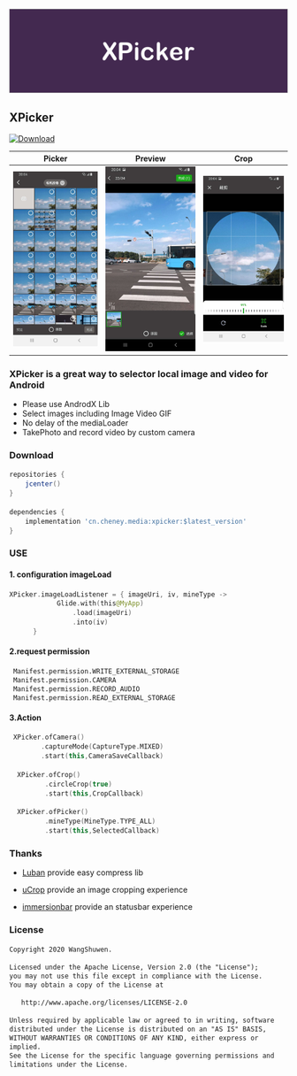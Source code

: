 ![Image](./art/guide.png)

## XPicker

[ ![Download](https://api.bintray.com/packages/wenwen/maven/xpicker/images/download.svg) ](https://bintray.com/wenwen/maven/xpicker/_latestVersion)

|            Picker             |            Preview            |             Crop              |
| :---------------------------: | :---------------------------: | :---------------------------: |
| <img src="./art/demo1.jpeg"/> | <img src="./art/demo2.jpeg"/> | <img src="./art/demo3.jpeg"/> |

### XPicker is  a great way  to selector local image and video  for Android

- Please use AndrodX Lib 
- Select images including Image Video GIF 
- No delay of the mediaLoader
- TakePhoto and record video by custom camera 

### Download

```gradle
repositories {
    jcenter()
}

dependencies {
    implementation 'cn.cheney.media:xpicker:$latest_version'
}
```

### USE

#### 1. configuration imageLoad

```kotlin
XPicker.imageLoadListener = { imageUri, iv, mineType ->
            Glide.with(this@MyApp)
                .load(imageUri)
                .into(iv)
      }
```

#### 2.request permission

```text
 Manifest.permission.WRITE_EXTERNAL_STORAGE
 Manifest.permission.CAMERA
 Manifest.permission.RECORD_AUDIO
 Manifest.permission.READ_EXTERNAL_STORAGE
```

#### 3.Action

```kotlin
 XPicker.ofCamera()
        .captureMode(CaptureType.MIXED)
        .start(this,CameraSaveCallback)

  XPicker.ofCrop()
         .circleCrop(true)
         .start(this,CropCallback)

  XPicker.ofPicker()
         .mineType(MineType.TYPE_ALL)
         .start(this,SelectedCallback)

```

### Thanks

- [Luban](https://github.com/Curzibn/Luban) provide easy compress lib

- [uCrop](https://github.com/Yalantis/uCrop) provide an  image cropping experience

- [immersionbar](https://github.com/gyf-dev/ImmersionBar) provide an  statusbar experience

### License

    Copyright 2020 WangShuwen.
    
    Licensed under the Apache License, Version 2.0 (the "License");
    you may not use this file except in compliance with the License.
    You may obtain a copy of the License at
    
       http://www.apache.org/licenses/LICENSE-2.0
    
    Unless required by applicable law or agreed to in writing, software
    distributed under the License is distributed on an "AS IS" BASIS,
    WITHOUT WARRANTIES OR CONDITIONS OF ANY KIND, either express or implied.
    See the License for the specific language governing permissions and
    limitations under the License.